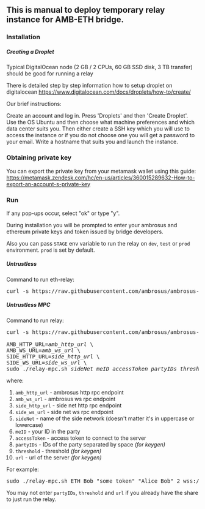 ## This is manual to deploy temporary relay instance for AMB-ETH bridge.

### Installation

##### Creating a Droplet

Typical DigitalOcean node (2 GB / 2 CPUs, 60 GB SSD disk, 3 TB transfer) should be good for running a relay

There is detailed step by step information how to setup droplet on digitalocean https://www.digitalocean.com/docs/droplets/how-to/create/

Our brief instructions:

Create an account and log in. Press 'Droplets' and then 'Create Droplet'. Use the OS Ubuntu and then choose what machine preferences and which data center suits you. Then either create a SSH key which you will use to access the instance or if you do not choose one you will get a password to your email. Write a hostname that suits you and launch the instance.

### Obtaining private key

You can export the private key from your metamask wallet using this guide:
https://metamask.zendesk.com/hc/en-us/articles/360015289632-How-to-export-an-account-s-private-key

### Run
If any pop-ups occur, select "ok" or type "y".

During installation you will be prompted to enter your ambrosus and ethereum private keys and token issued by bridge developers.

Also you can pass `STAGE` env variable to run the relay on `dev`, `test` or `prod` environment. `prod` is set by default.

##### Untrustless

Command to run eth-relay:

<pre>
curl -s https://raw.githubusercontent.com/ambrosus/ambrosus-bridge/main/relay.sh > relay.sh && sudo chmod +x relay.sh && sudo ./relay.sh
</pre>


##### Untrustless MPC

Command to run relay:

<pre>
curl -s https://raw.githubusercontent.com/ambrosus/ambrosus-bridge/main/relay-mpc.sh > relay-mpc.sh && sudo chmod +x relay-mpc.sh

AMB_HTTP_URL=<i>amb_http_url</i> \
AMB_WS_URL=<i>amb_ws_url</i> \
SIDE_HTTP_URL=<i>side_http_url</i> \
SIDE_WS_URL=<i>side_ws_url</i> \
sudo ./relay-mpc.sh <i>sideNet meID accessToken partyIDs threshold url</i>
</pre>
where:
1. `amb_http_url` - ambrosus http rpc endpoint
1. `amb_ws_url` - ambrosus ws rpc endpoint
1. `side_http_url` - side net http rpc endpoint
1. `side_ws_url` - side net ws rpc endpoint
1. `sideNet` - name of the side network (doesn't matter it's in uppercase or lowercase)
1. `meID` - your ID in the party
1. `accessToken` - access token to connect to the server
1. `partyIDs` - IDs of the party separated by space *(for keygen)*
1. `threshold` - threshold *(for keygen)*
1. `url` - url of the server *(for keygen)*

For example:
<pre>
sudo ./relay-mpc.sh ETH Bob "some token" "Alice Bob" 2 wss://relay-eth.ambrosus.io/mpcSide/ws
</pre>

You may not enter `partyIDs`, `threshold` and `url` if you already have the share to just run the relay.
